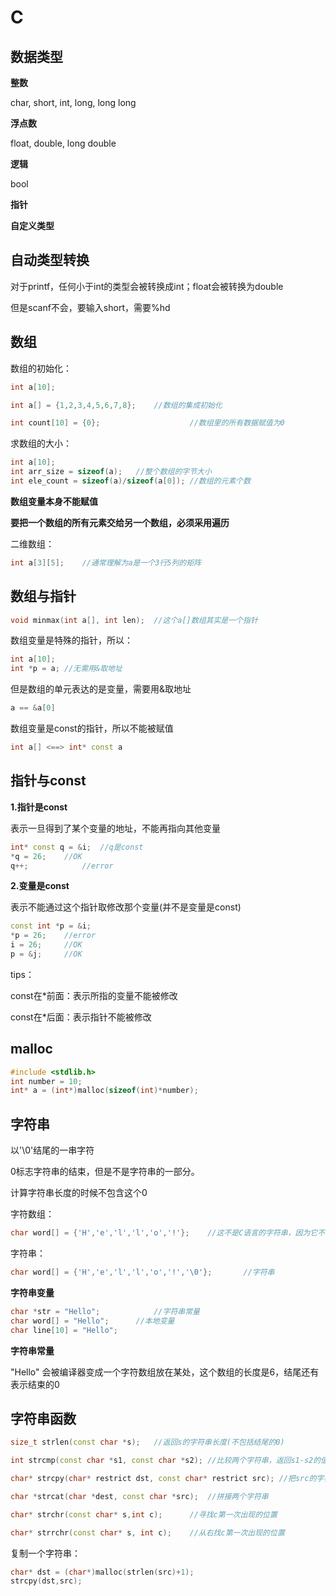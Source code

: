 # C



## 数据类型

**整数**

char, short, int, long, long long



**浮点数**

float, double, long double



**逻辑**

bool



**指针**



**自定义类型**



## 自动类型转换

对于printf，任何小于int的类型会被转换成int；float会被转换为double

但是scanf不会，要输入short，需要%hd





## 数组

数组的初始化：

```cpp
int a[10];	

int a[] = {1,2,3,4,5,6,7,8};	//数组的集成初始化

int count[10] = {0};					//数组里的所有数据赋值为0
```



求数组的大小：

```cpp
int a[10];
int arr_size = sizeof(a);	//整个数组的字节大小
int ele_count = sizeof(a)/sizeof(a[0]);	//数组的元素个数
```



**数组变量本身不能赋值**

**要把一个数组的所有元素交给另一个数组，必须采用遍历**



二维数组：

```cpp
int a[3][5];	//通常理解为a是一个3行5列的矩阵
```





## 数组与指针



```cpp
void minmax(int a[], int len);	//这个a[]数组其实是一个指针
```

数组变量是特殊的指针，所以：

```cpp
int a[10];
int *p = a;	//无需用&取地址
```

但是数组的单元表达的是变量，需要用&取地址

```cpp
a == &a[0]	
```

数组变量是const的指针，所以不能被赋值

```cpp
int a[] <==> int* const a
```





## 指针与const



**1.指针是const**

表示一旦得到了某个变量的地址，不能再指向其他变量

```cpp
int* const q = &i;	//q是const
*q = 26;	//OK
q++;			//error
```





**2.变量是const**

表示不能通过这个指针取修改那个变量(并不是变量是const)

```cpp
const int *p = &i;
*p = 26;	//error
i = 26;		//OK
p = &j;		//OK
```



tips：

const在*前面：表示所指的变量不能被修改

const在*后面：表示指针不能被修改



## malloc

```cpp
#include <stdlib.h>
int number = 10;
int* a = (int*)malloc(sizeof(int)*number);
```







## 字符串

以'\0'结尾的一串字符

0标志字符串的结束，但是不是字符串的一部分。

计算字符串长度的时候不包含这个0



字符数组：

```cpp
char word[] = {'H','e','l','l','o','!'};	//这不是C语言的字符串，因为它不能用字符串的方式做运算
```



字符串：

```cpp
char word[] = {'H','e','l','l','o','!','\0'};		//字符串
```



**字符串变量**

```cpp
char *str = "Hello";			//字符串常量
char word[] = "Hello";		//本地变量
char line[10] = "Hello";
```



**字符串常量**

"Hello" 会被编译器变成一个字符数组放在某处，这个数组的长度是6，结尾还有表示结束的0





## 字符串函数

```cpp
size_t strlen(const char *s);	//返回s的字符串长度(不包括结尾的0)

int strcmp(const char *s1, const char *s2);	//比较两个字符串，返回s1-s2的值，相等返回0

char* strcpy(char* restrict dst, const char* restrict src);	//把src的字符串拷贝到dst，restrict表明不重叠，返回dst

char *strcat(char *dest, const char *src);	//拼接两个字符串

char* strchr(const char* s,int c);		//寻找c第一次出现的位置

char* strrchr(const char* s, int c);	//从右找c第一次出现的位置
```



复制一个字符串：

```cpp
char* dst = (char*)malloc(strlen(src)+1);
strcpy(dst,src);
```



